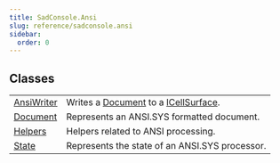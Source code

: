 ```yaml
---
title: SadConsole.Ansi
slug: reference/sadconsole.ansi
sidebar:
  order: 0
---
```

## Classes

| | |
| --- | --- |
| [AnsiWriter](../sadconsole.ansi.ansiwriter/) | Writes a [Document](../sadconsole.ansi.document/) to a [ICellSurface](../sadconsole.icellsurface/). |
| [Document](../sadconsole.ansi.document/) | Represents an ANSI.SYS formatted document. |
| [Helpers](../sadconsole.ansi.helpers/) | Helpers related to ANSI processing. |
| [State](../sadconsole.ansi.state/) | Represents the state of an ANSI.SYS processor. |